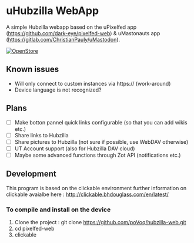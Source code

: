 # uHubzilla WebApp

A simple Hubzilla webapp based on the uPixelfed app (https://github.com/dark-eye/pixelfed-web) & uMastonauts app (https://gitlab.com/ChristianPauly/uMastodon).

[![OpenStore](https://open-store.io/badges/en_US.png)](https://open-store.io/app/hubzilla-web.povoq)

## Known issues
- Will only connect to custom instances via https:// (work-around)
- Device language is not recognized?

## Plans
- [ ] Make botton pannel quick links configurable (so that you can add wikis etc.)
- [ ] Share links to Hubzilla
- [ ] Share pictures to Hubzilla (not sure if possible, use WebDAV otherwise)
- [ ] UT Account support (also for Hubzilla DAV cloud)
- [ ] Maybe some advanced functions through Zot API (notifications etc.)

## Development

This program is based on  the clickable environment further information on clickable avaialbe here : http://clickable.bhdouglass.com/en/latest/

### To compile  and install on the device
1. Clone the project : git clone https://github.com/poVoq/hubzilla-web.git
1. cd pixelfed-web
1. clickable
